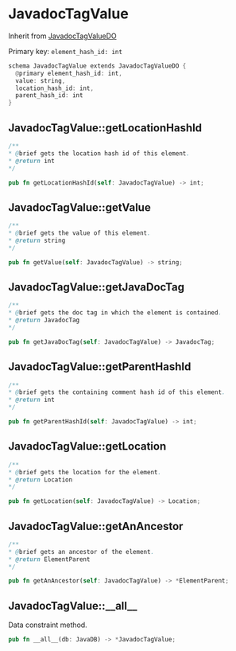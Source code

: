 # JavadocTagValue

Inherit from [JavadocTagValueDO](./JavadocTagValueDO.md)

Primary key: `element_hash_id: int`

```rust
schema JavadocTagValue extends JavadocTagValueDO {
  @primary element_hash_id: int,
  value: string,
  location_hash_id: int,
  parent_hash_id: int
}
```
## JavadocTagValue::getLocationHashId

```java
/**
* @brief gets the location hash id of this element.
* @return int
*/
```
```rust
pub fn getLocationHashId(self: JavadocTagValue) -> int;
```
## JavadocTagValue::getValue

```java
/**
* @brief gets the value of this element.
* @return string
*/
```
```rust
pub fn getValue(self: JavadocTagValue) -> string;
```
## JavadocTagValue::getJavaDocTag

```java
/**
* @brief gets the doc tag in which the element is contained.
* @return JavadocTag 
*/
```
```rust
pub fn getJavaDocTag(self: JavadocTagValue) -> JavadocTag;
```
## JavadocTagValue::getParentHashId

```java
/**
* @brief gets the containing comment hash id of this element.
* @return int
*/
```
```rust
pub fn getParentHashId(self: JavadocTagValue) -> int;
```
## JavadocTagValue::getLocation

```java
/**
* @brief gets the location for the element.
* @return Location
*/
```
```rust
pub fn getLocation(self: JavadocTagValue) -> Location;
```
## JavadocTagValue::getAnAncestor

```java
/**
* @brief gets an ancestor of the element.
* @return ElementParent 
*/
```
```rust
pub fn getAnAncestor(self: JavadocTagValue) -> *ElementParent;
```
## JavadocTagValue::\_\_all\_\_

Data constraint method.

```rust
pub fn __all__(db: JavaDB) -> *JavadocTagValue;
```
